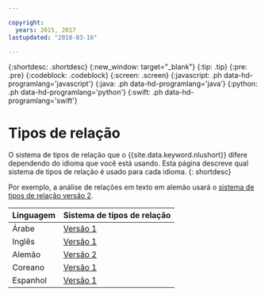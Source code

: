```yaml
---

copyright:
  years: 2015, 2017
lastupdated: "2018-03-16"

---
```


{:shortdesc: .shortdesc}
{:new_window: target="_blank"}
{:tip: .tip}
{:pre: .pre}
{:codeblock: .codeblock}
{:screen: .screen}
{:javascript: .ph data-hd-programlang='javascript'}
{:java: .ph data-hd-programlang='java'}
{:python: .ph data-hd-programlang='python'}
{:swift: .ph data-hd-programlang='swift'}

# Tipos de relação

O sistema de tipos de relação que o {{site.data.keyword.nlushort}} difere dependendo do idioma que você está
usando. Esta página descreve qual sistema de tipos de relação é usado para cada idioma.
{: shortdesc}

Por exemplo, a análise de relações em texto em alemão usará o [sistema de tipos de relação versão 2][v2].

|Linguagem|Sistema de tipos de relação|
| --- | ---|
| Árabe | [Versão 1][v1] |
| Inglês | [Versão 1][v1] |
| Alemão | [Versão 2][v2] |
| Coreano | [Versão 1][v1] |
| Espanhol | [Versão 1][v1] |


[v1]: relations-v1.html
[v2]: relations-v2.html
